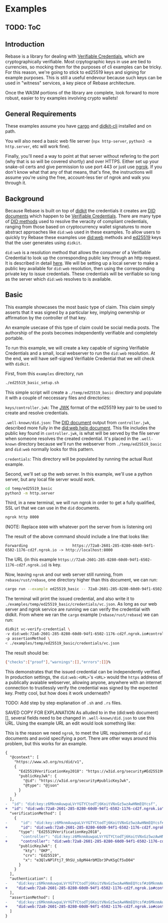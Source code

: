 # Examples

## TODO: ToC

## Introduction

Rebase is a library for dealing with [Verifiable Credentials](), which are cryptographically verifiable. Most crpytographic keys in use are tied to currencies, so mocking them for the purposes of cli examples can be tricky. For this reason, we're going to stick to ed25519 keys and signing for example purposes. This is still a useful endevour because such keys can be used in "witness" services, a key piece of Rebase architecture.

Once the WASM portions of the library are complete, look forward to more robust, easier to try examples involving crypto wallets!

## General Requirements

These examples assume you have [cargo](https://www.rust-lang.org/tools/install) and [didkit-cli](https://github.com/spruceid/didkit/tree/main/cli) installed and on path. 

You will also need a basic web file server (`npx http-server`, `python3 -m http.server`, etc will work fine). 

Finally, you'll need a way to point at that server without refering to the port (why that is so will be covered shortly) and over HTTPS. Either set up your snake-oil certs and give permission to use port 443 or just use [ngrok](https://ngrok.com/download). If you don't know what that any of that means, that's fine, the instructions will assume you're using the free, account-less tier of ngrok and walk you through it.

## Background

Because Rebase is built on top of [didkit]() the credentials it creates are [DID documents]() which happen to be [Verifiable Credentials](). There are many type of [DID methods]() used to resolve the veracity of compliant credentials, ranging from those based on cryptocurrency wallet signatures to more abstract approaches like `did:web` used in these examples. To allow users to quickly try Rebase these examples use [did:web](https://spruceid.dev/docs/didkit/did-web/) methods and [ed25519]() keys that the user generates using `didkit`. 

`did:web` is a resolution method that allows the consumer of a Verifiable Credential to look up the corresponding public key through an http request. It is described in detail [here](https://spruceid.dev/docs/didkit/did-web/). We will be setting up a local server to make a public key available for `did:web` resolution, then using the corresponding private key to issue credentials. These credentials will be verifiable so long as the server which `did:web` resolves to is available.

## Basic

This example showcases the most basic type of claim. This claim simply asserts that it was signed by a particular key, implying ownership or affirmation by the controller of that key. 

An example usecase of this type of claim could be social media posts. The authorship of the posts becomes independently verifiable and completely portable. 

To run this example, we will create a key capable of signing Verifiable Credentials and a small, local webserver to run the `did:web` resolution. At the end, we will have self-signed Verifiable Credential that we will check with `didkit`.

First, from this `examples` directory, run

```bash
./ed25519_basic_setup.sh
```

This simple script will create a `./temp/ed25519_basic` directory and populate it with a couple of neccessary files and directories:

`keys/controller.jwk`: The [JWK]() format of the ed25519 key pair to be used to create and resolve credentials.

`.well-known/did.json`: The [DID document]() output from `controller.jwk`, described more fully in the [did:web help document](https://spruceid.dev/docs/didkit/did-web/). This file includes the public key found in `controller.jwk`, is what will be served by the file server when someone resolves the created credential. It's placed in the `.well-known` directory because we'll run the webserver from `./temp/ed25519_basic` and `did:web` normally looks for this pattern.

`credentials`: This directory will be populated by running the actual Rust example.

Second, we'll set up the web server. In this example, we'll use a python server, but any local file server would work.

```bash
cd temp/ed25519_basic
python3 -m http.server
```

Third, in a new terminal, we will run ngrok in order to get a fully qualified, SSL url that we can use in the `did` documents.

```bash
ngrok http 8000
```
(NOTE: Replace `8000` with whatever port the server from is listening on)

The result of the above command should include a line that looks like:

```
Forwarding                    https://72a8-2601-285-8280-60d0-94f1-6502-1176-cd2f.ngrok.io -> http://localhost:8000
```

The URL (in this example `https://72a8-2601-285-8280-60d0-94f1-6502-1176-cd2f.ngrok.io`) is key. 

Now, leaving `ngrok` and our web server still running, from `rebase/rust/rebase`, one directory higher than this document, we can run:

```bash
cargo run --example ed25519_basic -- 72a8-2601-285-8280-60d0-94f1-6502-1176-cd2f.ngrok.io
```

The terminal will print the issued credential, and also write it to `./examples/temp/ed25519_basic/credentials/vc.json`. As long as our web server and ngrok service are running we can verify the credential with didkit. From where we ran the `cargo` example (`rebase/rust/rebase`) we can run:

```bash
didkit vc-verify-credential \ 
-v did:web:72a8-2601-285-8280-60d0-94f1-6502-1176-cd2f.ngrok.io#controller \
-p assertionMethod \ 
< ./examples/temp/ed25519_basic/credentials/vc.json
```

The result should be:
```bash
{"checks":["proof"],"warnings":[],"errors":[]}%
```

This demonstrates that the issued credential can be independently verified. In production settings, the `did:web:<URL>`'s `<URL>` would the `https` address of a publically avaiable webserver, allowing anyone, anywhere with an internet connection to trustlessly verify the credential was signed by the expected key. Pretty cool, but how does it work underneath?


TODO: Add step by step explanation of `.sh` and `.rs` files. 

SAVED COPY FOR EXPLANATION
As alluded to in the (did:web document)[], several fields need to be changed in `.well-known/did.json` to use this URL. Using the example URL an edit would look something like:

This is the reason we need `ngrok`, to meet the URL requirements of `did` documents and avoid specifying a port. There are other ways around this problem, but this works for an example.

```diff
{
  "@context": [
    "https://www.w3.org/ns/did/v1",
    {
      "Ed25519VerificationKey2018": "https://w3id.org/security#Ed25519VerificationKey2018",
      "publicKeyJwk": {
        "@id": "https://w3id.org/security#publicKeyJwk",
        "@type": "@json"
      }
    }
  ],
-  "id": "did:key:z6MknmAuwpaLVrYGTYCtodTj6KoitVNxGz5wzAwHNmEQYcsf",
+  "id": "did:web:72a8-2601-285-8280-60d0-94f1-6502-1176-cd2f.ngrok.io",
  "verificationMethod": [
    {
-      "id": "did:key:z6MknmAuwpaLVrYGTYCtodTj6KoitVNxGz5wzAwHNmEQYcsf#z6MknmAuwpaLVrYGTYCtodTj6KoitVNxGz5wzAwHNmEQYcsf",
+      "id": "did:web:72a8-2601-285-8280-60d0-94f1-6502-1176-cd2f.ngrok.io#controller",
      "type": "Ed25519VerificationKey2018",
-      "controller": "did:key:z6MknmAuwpaLVrYGTYCtodTj6KoitVNxGz5wzAwHNmEQYcsf",
+      "controller": "did:web:72a8-2601-285-8280-60d0-94f1-6502-1176-cd2f.ngrok.io",
      "publicKeyJwk": {
        "kty": "OKP",
        "crv": "Ed25519",
        "x": "e3QlvNPlFtj7_9hSU_s8pM44rbMIbr3PvKSgCfSvD04"
      }
    }
  ],
  "authentication": [
-    "did:key:z6MknmAuwpaLVrYGTYCtodTj6KoitVNxGz5wzAwHNmEQYcsf#z6MknmAuwpaLVrYGTYCtodTj6KoitVNxGz5wzAwHNmEQYcsf"
+    "did:web:72a8-2601-285-8280-60d0-94f1-6502-1176-cd2f.ngrok.io#controller"
  ],
  "assertionMethod": [
-    "did:key:z6MknmAuwpaLVrYGTYCtodTj6KoitVNxGz5wzAwHNmEQYcsf#z6MknmAuwpaLVrYGTYCtodTj6KoitVNxGz5wzAwHNmEQYcsf"
+    "did:web:72a8-2601-285-8280-60d0-94f1-6502-1176-cd2f.ngrok.io#controller"
  ]
}
```

